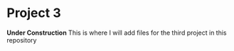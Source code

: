 # Project 3
**Under Construction**
This is where I will add files for the third project in this repository
